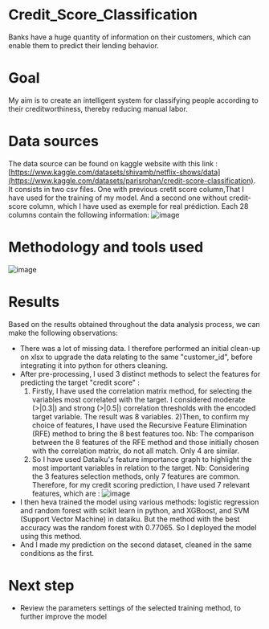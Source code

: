 # Credit_Score_Classification
Banks have a huge quantity of information on their customers, which can enable them to predict their lending behavior. 

# Goal
My aim is to create an intelligent system for classifying people according to their creditworthiness, thereby reducing manual labor. 

# Data sources
The data source can be found on kaggle website with this link : [https://www.kaggle.com/datasets/shivamb/netflix-shows/data](https://www.kaggle.com/datasets/parisrohan/credit-score-classification). 
It consists in two csv files. One with previous cretit score column,That I have used for the training of my model. And a second one without credit-score column, which I have used as exemple for real prédiction.
Each 28 columns contain the following information: 
![image](https://github.com/MichAdeola/Credit_Score_Classification/assets/105505715/f80f10bb-adcb-4ce8-a0c3-bff710d99450)

# Methodology and tools used
![image](https://github.com/MichAdeola/Credit_Score_Classification/assets/105505715/656f5668-396c-4425-8070-625f2d579fed)

# Results
Based on the results obtained throughout the data analysis process, we can make the following observations:

- There was a lot of missing data. I therefore performed an initial clean-up on xlsx to upgrade the data relating to the same "customer_id", before integrating it into python for others cleaning. 
- After pre-processing, I used 3 distinct methods to select the features for predicting the target "credit score" : 
  1) Firstly, I have used the correlation matrix method, for selecting the variables most correlated with the target.  I considered moderate (>|0.3|) and strong (>|0.5|) correlation thresholds with the encoded target variable. The result was 8 variables.
  2)Then, to confirm my choice of features, I have used the Recursive Feature Elimination (RFE) method to bring the 8 best features too.
  Nb: The comparison between the 8 features of the RFE method and those initially chosen with the correlation matrix, do not all match. Only 4 are similar. 
  3) So I have used Dataiku's feature importance graph to highlight the most important variables in relation to the target. 
  Nb: Considering the 3 features selection methods, only 7 features are common. Therefore, for my credit scoring prediction, I have used 7 relevant features, which are :
![image](https://github.com/MichAdeola/Credit_Score_Classification/assets/105505715/9ff9692d-e1a7-4251-9ec7-7845243f913d)
- I then heva trained the model using various methods:  logistic regression and random forest with scikit learn in python, and XGBoost, and SVM (Support Vector Machine) in dataiku. But the method with the best accuracy was the random forest with 0.77065. So I deployed the model using this method.
- And I made my prediction on the second dataset, cleaned in the same conditions as the first.

# Next step
- Review the parameters settings of the selected training method, to further improve the model
